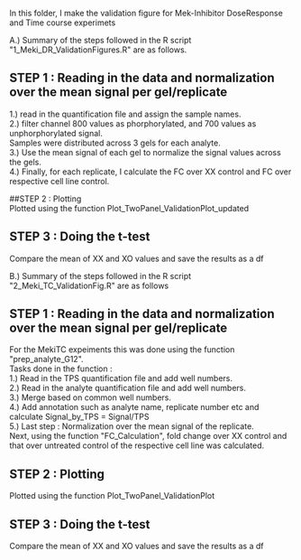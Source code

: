 In this folder, I make the validation figure for Mek-Inhibitor DoseResponse and Time course experimets

A.) Summary of the steps followed in the R script "1_Meki_DR_ValidationFigures.R" are as follows.

## STEP 1 : Reading in the data and normalization over the mean signal per gel/replicate 
1.) read in the quantification file and assign the sample names.    
2.) filter channel 800 values as phorphorylated, and 700 values as unphorphorylated signal.   
Samples were distributed across 3 gels for each analyte.   
3.) Use the mean signal of each gel to normalize the signal values across the gels.    
4.) Finally, for each replicate, I calculate the FC over XX control and FC over respective cell line control.    

##STEP 2 : Plotting         
Plotted using the function Plot_TwoPanel_ValidationPlot_updated    

## STEP 3 : Doing the t-test    
Compare the mean of XX and XO values and save the results as a df     

B.) Summary of the steps followed in the R script "2_Meki_TC_ValidationFig.R" are as follows   

## STEP 1 : Reading in the data and normalization over the mean signal per gel/replicate      
For the MekiTC expeiments this was done using the function "prep_analyte_G12".     
Tasks done in the function :    
1.) Read in the TPS quantification file and add well numbers.    
2.) Read in the analyte quantification file and add well numbers.     
3.) Merge based on common well numbers.    
4.) Add annotation such as analyte name, replicate number etc and calculate Signal_by_TPS = Signal/TPS    
5.) Last step : Normalization over the mean signal of the replicate.    
Next, using the function "FC_Calculation", fold change over XX control and that over untreated control of the respective cell line was calculated.    

## STEP 2 : Plotting     
Plotted using the function Plot_TwoPanel_ValidationPlot    

## STEP 3 : Doing the t-test     
Compare the mean of XX and XO values and save the results as a df    









